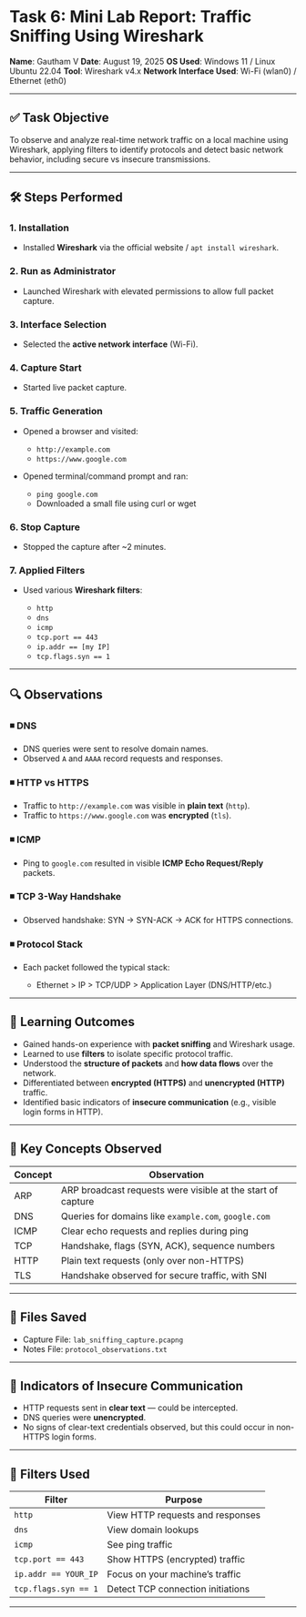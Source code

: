 # Task 6: **Mini Lab Report: Traffic Sniffing Using Wireshark**

**Name**: Gautham V
**Date**: August 19, 2025
**OS Used**: Windows 11 / Linux Ubuntu 22.04
**Tool**: Wireshark v4.x
**Network Interface Used**: Wi-Fi (wlan0) / Ethernet (eth0)

---

## ✅ Task Objective

To observe and analyze real-time network traffic on a local machine using Wireshark, applying filters to identify protocols and detect basic network behavior, including secure vs insecure transmissions.

---

## 🛠️ Steps Performed

### 1. **Installation**

* Installed **Wireshark** via the official website / `apt install wireshark`.

### 2. **Run as Administrator**

* Launched Wireshark with elevated permissions to allow full packet capture.

### 3. **Interface Selection**

* Selected the **active network interface** (Wi-Fi).

### 4. **Capture Start**

* Started live packet capture.

### 5. **Traffic Generation**

* Opened a browser and visited:

  * `http://example.com`
  * `https://www.google.com`
* Opened terminal/command prompt and ran:

  * `ping google.com`
  * Downloaded a small file using curl or wget

### 6. **Stop Capture**

* Stopped the capture after \~2 minutes.

### 7. **Applied Filters**

* Used various **Wireshark filters**:

  * `http`
  * `dns`
  * `icmp`
  * `tcp.port == 443`
  * `ip.addr == [my IP]`
  * `tcp.flags.syn == 1`

---

## 🔍 Observations

### ◾ DNS

* DNS queries were sent to resolve domain names.
* Observed `A` and `AAAA` record requests and responses.

### ◾ HTTP vs HTTPS

* Traffic to `http://example.com` was visible in **plain text** (`http`).
* Traffic to `https://www.google.com` was **encrypted** (`tls`).

### ◾ ICMP

* Ping to `google.com` resulted in visible **ICMP Echo Request/Reply** packets.

### ◾ TCP 3-Way Handshake

* Observed handshake: SYN → SYN-ACK → ACK for HTTPS connections.

### ◾ Protocol Stack

* Each packet followed the typical stack:

  * Ethernet > IP > TCP/UDP > Application Layer (DNS/HTTP/etc.)

---

## 🧠 Learning Outcomes

* Gained hands-on experience with **packet sniffing** and Wireshark usage.
* Learned to use **filters** to isolate specific protocol traffic.
* Understood the **structure of packets** and **how data flows** over the network.
* Differentiated between **encrypted (HTTPS)** and **unencrypted (HTTP)** traffic.
* Identified basic indicators of **insecure communication** (e.g., visible login forms in HTTP).

---

## 🧪 Key Concepts Observed

| Concept | Observation                                                 |
| ------- | ----------------------------------------------------------- |
| ARP     | ARP broadcast requests were visible at the start of capture |
| DNS     | Queries for domains like `example.com`, `google.com`        |
| ICMP    | Clear echo requests and replies during ping                 |
| TCP     | Handshake, flags (SYN, ACK), sequence numbers               |
| HTTP    | Plain text requests (only over non-HTTPS)                   |
| TLS     | Handshake observed for secure traffic, with SNI             |

---

## 📂 Files Saved

* Capture File: `lab_sniffing_capture.pcapng`
* Notes File: `protocol_observations.txt`

---

## 🚩 Indicators of Insecure Communication

* HTTP requests sent in **clear text** — could be intercepted.
* DNS queries were **unencrypted**.
* No signs of clear-text credentials observed, but this could occur in non-HTTPS login forms.

---

## 📘 Filters Used

| Filter               | Purpose                           |
| -------------------- | --------------------------------- |
| `http`               | View HTTP requests and responses  |
| `dns`                | View domain lookups               |
| `icmp`               | See ping traffic                  |
| `tcp.port == 443`    | Show HTTPS (encrypted) traffic    |
| `ip.addr == YOUR_IP` | Focus on your machine’s traffic   |
| `tcp.flags.syn == 1` | Detect TCP connection initiations |

---


